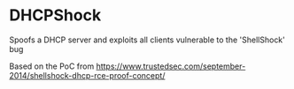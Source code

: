 DHCPShock
=========

Spoofs a DHCP server and exploits all clients vulnerable to the 'ShellShock' bug

Based on the PoC from https://www.trustedsec.com/september-2014/shellshock-dhcp-rce-proof-concept/
